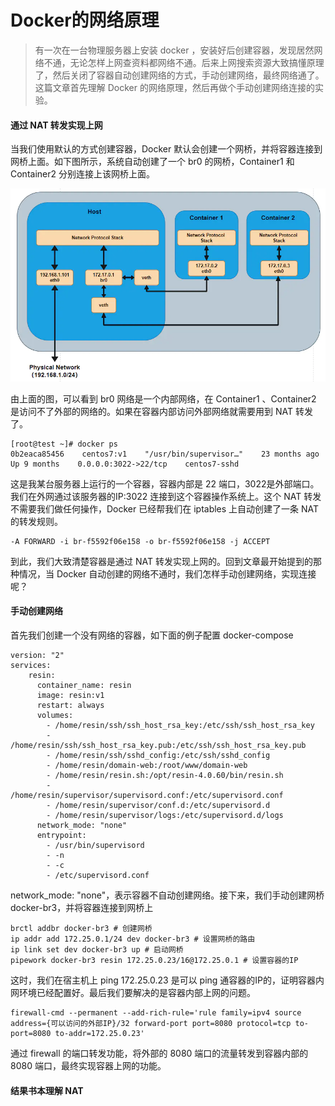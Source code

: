 # Docker的网络原理

> 有一次在一台物理服务器上安装 docker ，安装好后创建容器，发现居然网络不通，无论怎样上网查资料都网络不通。后来上网搜索资源大致搞懂原理了，然后关闭了容器自动创建网络的方式，手动创建网络，最终网络通了。这篇文章首先理解 Docker 的网络原理，然后再做个手动创建网络连接的实验。



#### 通过 NAT 转发实现上网

当我们使用默认的方式创建容器，Docker 默认会创建一个网桥，并将容器连接到网桥上面。如下图所示，系统自动创建了一个 br0 的网桥，Container1 和 Container2 分别连接上该网桥上面。

![img](Docker的网络原理.assets/webp.webp)

由上面的图，可以看到 br0 网络是一个内部网络，在 Container1 、Container2 是访问不了外部的网络的。如果在容器内部访问外部网络就需要用到 NAT 转发了。

```shell
[root@test ~]# docker ps
0b2eaca85456    centos7:v1    "/usr/bin/supervisor…"    23 months ago    Up 9 months    0.0.0.0:3022->22/tcp    centos7-sshd
```

这是我某台服务器上运行的一个容器，容器内部是 22 端口，3022是外部端口。我们在外网通过该服务器的IP:3022 连接到这个容器操作系统上。这个 NAT 转发不需要我们做任何操作，Docker 已经帮我们在 iptables 上自动创建了一条 NAT 的转发规则。

```shell
-A FORWARD -i br-f5592f06e158 -o br-f5592f06e158 -j ACCEPT
```

到此，我们大致清楚容器是通过 NAT 转发实现上网的。回到文章最开始提到的那种情况，当 Docker 自动创建的网络不通时，我们怎样手动创建网络，实现连接呢？



#### 手动创建网络

首先我们创建一个没有网络的容器，如下面的例子配置 docker-compose

```shell
version: "2"
services:
    resin:
      container_name: resin
      image: resin:v1
      restart: always
      volumes:
        - /home/resin/ssh/ssh_host_rsa_key:/etc/ssh/ssh_host_rsa_key
        - /home/resin/ssh/ssh_host_rsa_key.pub:/etc/ssh/ssh_host_rsa_key.pub
        - /home/resin/ssh/sshd_config:/etc/ssh/sshd_config
        - /home/resin/domain-web:/root/www/domain-web
        - /home/resin/resin.sh:/opt/resin-4.0.60/bin/resin.sh
        - /home/resin/supervisor/supervisord.conf:/etc/supervisord.conf
        - /home/resin/supervisor/conf.d:/etc/supervisord.d
        - /home/resin/supervisor/logs:/etc/supervisord.d/logs
      network_mode: "none"
      entrypoint:
        - /usr/bin/supervisord
        - -n
        - -c
        - /etc/supervisord.conf
```

network_mode: "none"，表示容器不自动创建网络。接下来，我们手动创建网桥 docker-br3，并将容器连接到网桥上

```shell
brctl addbr docker-br3 # 创建网桥
ip addr add 172.25.0.1/24 dev docker-br3 # 设置网桥的路由
ip link set dev docker-br3 up # 启动网桥
pipework docker-br3 resin 172.25.0.23/16@172.25.0.1 # 设置容器的IP
```

这时，我们在宿主机上 ping 172.25.0.23 是可以 ping 通容器的IP的，证明容器内网环境已经配置好。最后我们要解决的是容器内部上网的问题。

```shell
firewall-cmd --permanent --add-rich-rule='rule family=ipv4 source address={可以访问的外部IP}/32 forward-port port=8080 protocol=tcp to-port=8080 to-addr=172.25.0.23'
```

通过 firewall 的端口转发功能，将外部的 8080 端口的流量转发到容器内部的 8080 端口，最终实现容器上网的功能。

#### 结果书本理解 NAT







